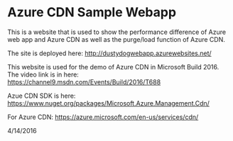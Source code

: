 # Azure CDN Sample Webapp
This is a website that is used to show the performance difference of Azure web app and Azure CDN as well as the purge/load function of Azure CDN.

The site is deployed here: http://dustydogwebapp.azurewebsites.net/

This website is used for the demo of Azure CDN in Microsoft Build 2016. The video link is in here: 
https://channel9.msdn.com/Events/Build/2016/T688

Azue CDN SDK is here: https://www.nuget.org/packages/Microsoft.Azure.Management.Cdn/

For Azure CDN: https://azure.microsoft.com/en-us/services/cdn/

4/14/2016
